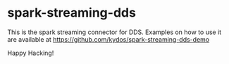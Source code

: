 # spark-streaming-dds

This is the spark streaming connector for DDS. Examples on how to use
it are available at https://github.com/kydos/spark-streaming-dds-demo

Happy Hacking!